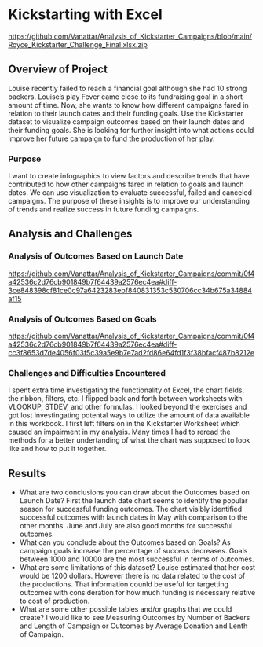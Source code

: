 # Kickstarting with Excel
https://github.com/Vanattar/Analysis_of_Kickstarter_Campaigns/blob/main/Royce_Kickstarter_Challenge_Final.xlsx.zip

## Overview of Project
Louise recently failed to reach a financial goal although she had 10 strong backers. Louise’s play Fever came close to its fundraising goal in a short amount of time. Now, she wants to know how different campaigns fared in relation to their launch dates and their funding goals. Use the Kickstarter dataset to visualize campaign outcomes based on their launch dates and their funding goals. She is looking for further insight into what actions could improve her future campaign to fund the production of her play.

### Purpose
  I want to create infographics to view factors and describe trends that have contributed to how other campaigns fared in relation to goals and launch dates. We can use visualization to evaluate successful, failed and canceled campaigns. The purpose of these insights is to improve our understanding of trends and realize success in future funding campaigns.
## Analysis and Challenges

### Analysis of Outcomes Based on Launch Date
https://github.com/Vanattar/Analysis_of_Kickstarter_Campaigns/commit/0f4a42536c2d76cb901849b7f64439a2576ec4ea#diff-3ce848398cf81ce0c97a6423283ebf840831353c530706cc34b675a34884af15

### Analysis of Outcomes Based on Goals
https://github.com/Vanattar/Analysis_of_Kickstarter_Campaigns/commit/0f4a42536c2d76cb901849b7f64439a2576ec4ea#diff-cc3f8653d7de4056f03f5c39a5e9b7e7ad2fd86e64fd1f3f38bfacf487b8212e

### Challenges and Difficulties Encountered
  I spent extra time investigating the functionality of Excel, the chart fields, the ribbon, filters, etc. I flipped back and forth between worksheets with VLOOKUP, STDEV, and other formulas. I looked beyond the exercises and got lost investingating potental ways to utilize the amount of data available in this workbook. I first left filters on in the Kickstarter Worksheet which caused an impairment in my analysis. Many times I had to reread the methods for a better undertanding of what the chart was supposed to look like and how to put it together.

## Results
- What are two conclusions you can draw about the Outcomes based on Launch Date?
  First the launch date chart seems to identify the popular season for successful funding outcomes. The chart visibly identified successful outcomes with launch dates in May with comparison to the other months. June and July are also good months for successful outcomes. 
- What can you conclude about the Outcomes based on Goals?
  As campaign goals increase the percentage of success decreases. Goals between 1000 and 10000 are the most successful in terms of outcomes.
- What are some limitations of this dataset?
  Louise estimated that her cost would be 1200 dollars. However there is no data related to the cost of the productions. That information counld  be useful for targetting outcomes with consideration for how much funding is necessary relative to cost of production.  
- What are some other possible tables and/or graphs that we could create?
  I would like to see Measuring Outcomes by Number of Backers and Length of Campaign or Outcomes by Average Donation and Lenth of Campaign.

